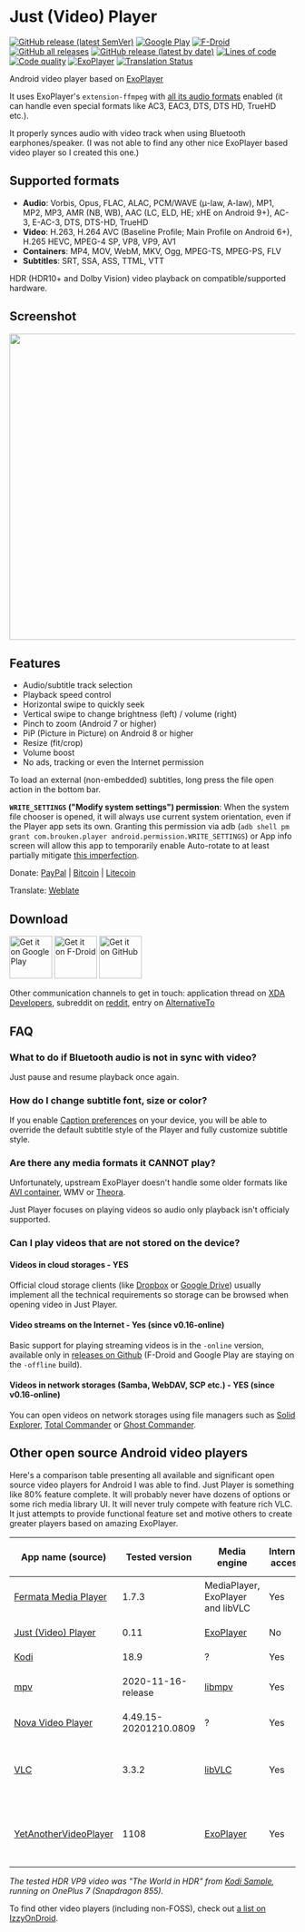 # Just (Video) Player 

[![GitHub release (latest SemVer)](https://img.shields.io/github/v/release/moneytoo/Player.svg?logo=github&label=GitHub)](https://github.com/moneytoo/Player/releases/latest)
[![Google Play](https://img.shields.io/endpoint?label=Google%20Play&logo=google-play&color=green&cacheSeconds=65536&url=https%3A%2F%2Fplayshields.herokuapp.com%2Fplay%3Fi%3Dcom.brouken.player%26l%3DGoogle%2520Play%26m%3Dv%24version)](https://play.google.com/store/apps/details?id=com.brouken.player)
[![F-Droid](https://img.shields.io/f-droid/v/com.brouken.player.svg?logo=f-droid&label=F-Droid)](https://f-droid.org/packages/com.brouken.player/)
[![GitHub all releases](https://img.shields.io/github/downloads/moneytoo/Player/total)](https://github.com/moneytoo/Player/releases/latest)
[![GitHub release (latest by date)](https://img.shields.io/github/downloads/moneytoo/Player/latest/total)](https://github.com/moneytoo/Player/releases/latest)
[![Lines of code](https://img.shields.io/tokei/lines/github/moneytoo/Player)](https://github.com/moneytoo/Player)
[![Code quality](https://img.shields.io/badge/code%20quality-%F0%9F%8D%9D-blue)](https://www.youtube.com/watch?v=dQw4w9WgXcQ)
[![ExoPlayer](https://img.shields.io/badge/ExoPlayer-v2.13.0-007ec6)](https://github.com/google/ExoPlayer)
[![Translation Status](https://hosted.weblate.org/widgets/just-player/-/svg-badge.svg)](https://hosted.weblate.org/engage/just-player/)

Android video player based on [ExoPlayer](https://github.com/google/ExoPlayer)

It uses ExoPlayer's ``extension-ffmpeg`` with [all its audio formats](https://exoplayer.dev/supported-formats.html#ffmpeg-extension) enabled (it can handle even special formats like AC3, EAC3, DTS, DTS HD, TrueHD etc.).

It properly synces audio with video track when using Bluetooth earphones/speaker. (I was not able to find any other nice ExoPlayer based video player so I created this one.)

## Supported formats

 * **Audio**: Vorbis, Opus, FLAC, ALAC, PCM/WAVE (μ-law, A-law), MP1, MP2, MP3, AMR (NB, WB), AAC (LC, ELD, HE; xHE on Android 9+), AC-3, E-AC-3, DTS, DTS-HD, TrueHD
 * **Video**: H.263, H.264 AVC (Baseline Profile; Main Profile on Android 6+), H.265 HEVC, MPEG-4 SP, VP8, VP9, AV1
 * **Containers**: MP4, MOV, WebM, MKV, Ogg, MPEG-TS, MPEG-PS, FLV
 * **Subtitles**: SRT, SSA, ASS, TTML, VTT

HDR (HDR10+ and Dolby Vision) video playback on compatible/supported hardware.

## Screenshot

<img src="https://raw.githubusercontent.com/moneytoo/Player/master/fastlane/metadata/android/en-US/images/phoneScreenshots/1.png" width="540">

## Features

 * Audio/subtitle track selection
 * Playback speed control
 * Horizontal swipe to quickly seek
 * Vertical swipe to change brightness (left) / volume (right)
 * Pinch to zoom (Android 7 or higher)
 * PiP (Picture in Picture) on Android 8 or higher
 * Resize (fit/crop)
 * Volume boost
 * No ads, tracking or even the Internet permission

To load an external (non-embedded) subtitles, long press the file open action in the bottom bar.

**`WRITE_SETTINGS` ("Modify system settings") permission**: When the system file chooser is opened, it will always use current system orientation, even if the Player app sets its own. Granting this permission via adb (`adb shell pm grant com.brouken.player android.permission.WRITE_SETTINGS`) or App info screen will allow this app to temporarily enable Auto-rotate to at least partially mitigate [this imperfection](https://issuetracker.google.com/issues/141968218).

Donate: [PayPal](https://paypal.me/MarcelDopita) | [Bitcoin](https://live.blockcypher.com/btc/address/bc1q9u2ezgsnug995fv0m4vaxa90ujjwlucp78w4n0) | [Litecoin](https://live.blockcypher.com/ltc/address/LLZ3fULGwxbs6W9Vf7gtu1EjZvviCka7zP)

Translate: [Weblate](https://hosted.weblate.org/engage/just-player/)

## Download

[<img src="https://play.google.com/intl/en_us/badges/static/images/badges/en_badge_web_generic.png" alt="Get it on Google Play" height="75">](https://play.google.com/store/apps/details?id=com.brouken.player)
[<img src="https://fdroid.gitlab.io/artwork/badge/get-it-on.png" alt="Get it on F-Droid" height="75">](https://f-droid.org/packages/com.brouken.player/)
[<img src="https://raw.githubusercontent.com/andOTP/andOTP/master/assets/badges/get-it-on-github.png" alt="Get it on GitHub" height="75">](https://github.com/moneytoo/Player/releases/latest)

Other communication channels to get in touch: application thread on [XDA Developers](https://forum.xda-developers.com/t/app-5-0-just-video-player-no-bluetooth-lag-exoplayer-ffmpeg-audio-codecs.4189183/), subreddit on [reddit](https://www.reddit.com/r/JustPlayer/), entry on [AlternativeTo](https://alternativeto.net/software/just-video-player/)

## FAQ

### What to do if Bluetooth audio is not in sync with video?

Just pause and resume playback once again.

### How do I change subtitle font, size or color?

If you enable [Caption preferences](https://support.google.com/accessibility/android/answer/6006554) on your device, you will be able to override the default subtitle style of the Player and fully customize subtitle style.

### Are there any media formats it CANNOT play?

Unfortunately, upstream ExoPlayer doesn't handle some older formats like [AVI container](https://github.com/google/ExoPlayer/issues/2092), WMV or [Theora](https://github.com/google/ExoPlayer/issues/4970).

Just Player focuses on playing videos so audio only playback isn't officialy supported. 

### Can I play videos that are not stored on the device?

#### Videos in cloud storages - YES

Official cloud storage clients (like [Dropbox](https://play.google.com/store/apps/details?id=com.dropbox.android) or [Google Drive](https://play.google.com/store/apps/details?id=com.google.android.apps.docs)) usually implement all the technical requirements so storage can be browsed when opening video in Just Player.

#### Video streams on the Internet - Yes (since v0.16-online)

Basic support for playing streaming videos is in the `-online` version, available only in [releases on Github](https://github.com/moneytoo/Player/releases/latest) (F-Droid and Google Play are staying on the `-offline` build).

#### Videos in network storages (Samba, WebDAV, SCP etc.) - YES (since v0.16-online)

You can open videos on network storages using file managers such as [Solid Explorer](https://play.google.com/store/apps/details?id=pl.solidexplorer2), [Total Commander](https://play.google.com/store/apps/details?id=com.ghisler.android.TotalCommander) or [Ghost Commander](https://play.google.com/store/apps/details?id=com.ghostsq.commander).

## Other open source Android video players

Here's a comparison table presenting all available and significant open source video players for Android I was able to find. Just Player is something like 80% feature complete. It will probably never have dozens of options or some rich media library UI. It will never truly compete with feature rich VLC. It just attempts to provide functional feature set and motive others to create greater players based on amazing ExoPlayer.

| App name (source)                                                           | Tested version        | Media engine                                       | Internet access | Subtitles (embedded)                                  | DTS/AC3/E-AC3 decoders | PiP                      | Cutout (notch) | HDR (4K 60 FPS HEVC)        | HDR (4K 60 FPS VP9)         | Gestures                  |
| --------------------------------------------------------------------------- | --------------------- | -------------------------------------------------- | --------------- | ----------------------------------------------------- | ---------------------- | ------------------------ | -------------- | --------------------------- | --------------------------- | ------------------------- |
| [Fermata Media Player](https://github.com/AndreyPavlenko/Fermata)           | 1.7.3                 | MediaPlayer, ExoPlayer and libVLC                  | Yes             | 🟢 Yes (libVLC only)                                  | 🟢 Yes (libVLC only)   | 🔴 No                    | 🔴 No          | 🟢 Yes                      | 🔴 No                       | 🟡 Seek/Volume            |
| [Just (Video) Player](https://github.com/moneytoo/Player)                   | 0.11                  | [ExoPlayer](https://exoplayer.dev/)                | No              | 🟢 Yes                                                | 🟢 Yes                 | 🟢 Yes                   | 🟢 Yes         | 🟢 Yes                      | 🟢 Yes                      | 🟢 Seek/Volume/Brightness |
| [Kodi](https://github.com/xbmc/xbmc)                                        | 18.9                  | ?                                                  | Yes             | 🟢 Yes                                                | 🟢 Yes                 | 🔴 No                    | 🔴 No          | 🟢 Yes                      | 🔴 No                       | 🔴 No                     |
| [mpv](https://github.com/mpv-android/mpv-android)                           | 2020-11-16-release    | [libmpv](https://github.com/mpv-player/mpv)        | Yes             | 🟢 Yes                                                | 🟢 Yes                 | 🔴 No                    | 🟢 Yes         | 🟡 Yes (performance issues) | 🟡 Yes (performance issues) | 🟢 Seek/Volume/Brightness |
| [Nova Video Player](https://github.com/nova-video-player/aos-AVP)           | 4.49.15-20201210.0809 | ?                                                  | Yes             | 🟢 Yes                                                | 🟢 Yes                 | 🟢 Yes                   | 🔴 No          | 🟢 Yes                      | 🔴 No                       | 🔴 No                     |
| [VLC](https://code.videolan.org/videolan/vlc-android)                       | 3.3.2                 | [libVLC](https://www.videolan.org/vlc/libvlc.html) | Yes             | 🟡 Yes (may be cut off in some video display formats) | 🟢 Yes                 | 🟢 Yes                   | 🟢 Yes         | 🟢 Yes                      | 🔴 No                       | 🟢 Seek/Volume/Brightness |
| [YetAnotherVideoPlayer](https://github.com/shadow578/YetAnotherVideoPlayer) | 1108                  | [ExoPlayer](https://exoplayer.dev/)                | Yes             | 🔴 No                                                 | 🔴 No                  | 🟡 Yes (with black bars) | 🔴 No          | 🔴 No                       | 🔴 No                       | 🟡 Volume/Brightness      |

_The tested HDR VP9 video was "The World in HDR" from [Kodi Sample](https://kodi.wiki/view/Samples#4K_.28UltraHD.29), running on OnePlus 7 (Snapdragon 855)._

To find other video players (including non-FOSS), check out [a list on IzzyOnDroid](https://android.izzysoft.de/applists/category/named/multimedia_video_player).
